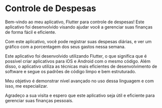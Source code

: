 # Controle de Despesas
Bem-vindo ao meu aplicativo, Flutter para controle de despesas! Este aplicativo foi desenvolvido visando ajudar você a gerenciar suas finanças de forma fácil e eficiente.

Com este aplicativo, você pode registrar suas despesas diárias, e ver um gráfico com a porcentagem dos seus gastos nessa semana.

Este aplicativo foi desenvolvido utilizando Flutter, o que significa que é possível criar aplicativos para iOS e Android com o mesmo código. Além disso, o aplicativo utiliza as técnicas mais eficientes de desenvolvimento de software e segue os padrões de código limpo e bem estruturado.

Meu objetivo é demonstrar nível avançado no uso dessa linguagem e com isso, me especializar.

Agradeço a sua visita e espero que este aplicativo seja útil e eficiente para gerenciar suas finanças pessoais.